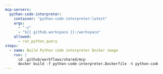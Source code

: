 ```yaml
---
mcp-servers:
  python-code-interpreter:
    container: "python-code-interpreter:latest"
    args:
      - "-v"
      - "${{ github.workspace }}:/workspace"
    allowed:
      - run_python_query
steps:
  - name: Build Python code interpreter Docker image
    run: |
      cd .github/workflows/shared/mcp
      docker build -f python-code-interpreter.Dockerfile -t python-code-interpreter:latest .
---
```


<!--

Python Code Interpreter MCP Server
Execute Python data analysis code in isolated environments

This MCP server provides a Python code interpreter that executes data analysis
code in isolated folders. Each request runs in its own directory with optional
file copying support for data analysis workflows.

Documentation: https://github.com/jlowin/fastmcp

**IMPORTANT - Sandbox Environment:**
You are running in a restricted sandbox environment where direct bash and Python 
execution is locked down for security. You MUST use the `run_python_query` MCP 
tool to execute any Python code. Do not attempt to use bash's `python` command 
or local Python execution - they will not work. All Python code execution must 
go through the MCP server.

Features:
- Isolated execution: Each request runs in /app/runs/<uuid>
- File support: Copy input files into the run directory
- Real-time streaming: See execution output as it happens
- Output collection: All generated files are tracked and returned
- Pre-installed libraries: pandas, numpy, scipy, matplotlib, seaborn, plotly

Available tools:
  - run_python_query: Execute Python data-analysis code in an isolated folder
    Parameters:
      - code: Python code to execute
      - files: Optional list of file paths to copy into the run directory
    Returns: Run metadata including run_id, run_path, exit_code, and list of files

Configuration:
  The server runs as a Docker container with Python 3.11 and executes code using
  stdio transport (FastMCP default). The workspace is mounted to /workspace for
  file access.

Setup:
  1. Include in Your Workflow:
     imports:
       - shared/mcp/python-code-interpreter.md

  2. The Docker image will be built automatically and the server started

Example Usage:
  Generate a histogram plot of file sizes in the repository:

  ```
  Use the python-code-interpreter tool to analyze file sizes in the repository.
  First, collect all file paths and sizes, then create a histogram plot
  showing the distribution of file sizes. Save the plot as histogram.png.
  ```

  The agent can reference files by their basename (e.g., "data.csv") after
  providing the full path in the files parameter.

Connection Type:
  This configuration uses a Docker container with stdio transport (FastMCP default).
  The server runs via `mcp.run()` and communicates through standard input/output.

Troubleshooting:
  Docker Build Failed:
  - Verify Docker is available in the runner
  - Check network connectivity for dependency downloads
  - Review Docker build logs
  
  Execution Errors:
  - Ensure file paths are accessible from within the container
  - Use /workspace prefix for files in the GitHub workspace
  - Check that required Python libraries are available
  - Verify file permissions are readable

Usage:
  imports:
    - shared/mcp/python-code-interpreter.md

-->
